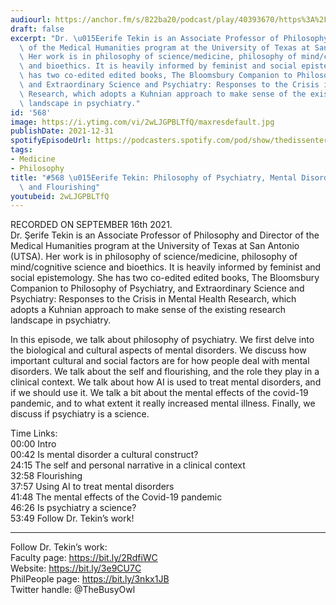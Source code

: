 ```yaml
---
audiourl: https://anchor.fm/s/822ba20/podcast/play/40393670/https%3A%2F%2Fd3ctxlq1ktw2nl.cloudfront.net%2Fstaging%2F2021-8-16%2F047c63b3-8bab-2273-1199-439752331a68.m4a
draft: false
excerpt: "Dr. \u015Eerife Tekin is an Associate Professor of Philosophy and Director\
  \ of the Medical Humanities program at the University of Texas at San Antonio (UTSA).\
  \ Her work is in philosophy of science/medicine, philosophy of mind/cognitive science\
  \ and bioethics. It is heavily informed by feminist and social epistemology. She\
  \ has two co-edited edited books, The Bloomsbury Companion to Philosophy of Psychiatry,\
  \ and Extraordinary Science and Psychiatry: Responses to the Crisis in Mental Health\
  \ Research, which adopts a Kuhnian approach to make sense of the existing research\
  \ landscape in psychiatry."
id: '568'
image: https://i.ytimg.com/vi/2wLJGPBLTfQ/maxresdefault.jpg
publishDate: 2021-12-31
spotifyEpisodeUrl: https://podcasters.spotify.com/pod/show/thedissenter/episodes/568-erife-Tekin-Philosophy-of-Psychiatry--Mental-Disorder--The-Self--and-Flourishing-e17f7g6
tags:
- Medicine
- Philosophy
title: "#568 \u015Eerife Tekin: Philosophy of Psychiatry, Mental Disorder, The Self,\
  \ and Flourishing"
youtubeid: 2wLJGPBLTfQ
---
```

<div class="timelinks">

RECORDED ON SEPTEMBER 16th 2021.  
Dr. Şerife Tekin is an Associate Professor of Philosophy and Director of the Medical Humanities program at the University of Texas at San Antonio (UTSA). Her work is in philosophy of science/medicine, philosophy of mind/cognitive science and bioethics. It is heavily informed by feminist and social epistemology. She has two co-edited edited books, The Bloomsbury Companion to Philosophy of Psychiatry, and Extraordinary Science and Psychiatry: Responses to the Crisis in Mental Health Research, which adopts a Kuhnian approach to make sense of the existing research landscape in psychiatry.

In this episode, we talk about philosophy of psychiatry. We first delve into the biological and cultural aspects of mental disorders. We discuss how important cultural and social factors are for how people deal with mental disorders. We talk about the self and flourishing, and the role they play in a clinical context. We talk about how AI is used to treat mental disorders, and if we should use it. We talk a bit about the mental effects of the covid-19 pandemic, and to what extent it really increased mental illness. Finally, we discuss if psychiatry is a science. 

Time Links:  
<time>00:00</time> Intro  
<time>00:42</time> Is mental disorder a cultural construct?  
<time>24:15</time> The self and personal narrative in a clinical context  
<time>32:58</time> Flourishing  
<time>37:57</time> Using AI to treat mental disorders  
<time>41:48</time> The mental effects of the Covid-19 pandemic  
<time>46:26</time> Is psychiatry a science?  
<time>53:49</time> Follow Dr. Tekin’s work!

---

Follow Dr. Tekin’s work:  
Faculty page: https://bit.ly/2RdfiWC  
Website: https://bit.ly/3e9CU7C  
PhilPeople page: https://bit.ly/3nkx1JB  
Twitter handle: @TheBusyOwl
</div>


